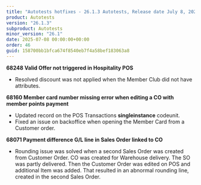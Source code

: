 ```yaml
---
title: "Autotests hotfixes - 26.1.3 Autotests, Release date July 8, 2025 - Hotfixes"
product: Autotests
version: "26.1.3"
subproduct: Autotests
minor_version: "26.1"
date: 2025-07-08 00:00:00+00:00
order: 46
guid: 158700bb1bfca674f8540eb7f4a58bef183063a8
---
```


<strong>68248 Valid Offer not triggered in Hospitality POS</strong>
<ul><li>Resolved discount was not  applied when the Member Club did not have attributes.</li></ul>
<strong>68160 Member card number missing error when editing a CO with member points payment</strong>
<ul><li>Updated record on the POS Transactions <b>singleinstance</b> codeunit.</li>
<li>Fixed an issue on backoffice when opening the Member Card from a Customer order.</li></ul>
<strong>68071 Payment difference G/L line in Sales Order linked to CO</strong>
<ul><li>Rounding issue was solved when a second Sales Order was created from Customer Order. CO was created for Warehouse delivery. The SO was partly delivered. Then the Customer Order was edited on POS and additional Item was added. That resulted in an abnormal rounding line, created in the second Sales Order.</li></ul>

